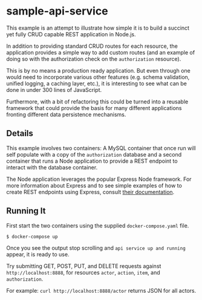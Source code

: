 # sample-api-service

This example is an attempt to illustrate how simple it is to build
a succinct yet fully CRUD capable REST application in Node.js.

In addition to providing standard CRUD routes for each resource, the application
provides a simple way to add custom routes (and an example of doing so with the
authorization check on the `authorization` resource).

This is by no means a production ready application. But even through one would need to incorporate various other features (e.g. schema validation, unified logging, a caching layer, etc.), it is interesting to see what can be done in under 300 lines of JavaScript.

Furthermore, with a bit of refactoring this could be turned into a reusable 
framework that could provide the basis for many different applications fronting different
data persistence mechanisms. 

## Details

This example involves two containers:  A MySQL container that once run will self populate with a copy of the `authorization`
database and a second container that runs a Node application to provide a REST endpoint to interact with the database
container.

The Node application leverages the popular Express Node framework. For more information about Express and to see simple
examples of how to create REST endpoints using Express, consult [their documentation](http://expressjs.com/).

## Running It

First start the two containers using the supplied `docker-compose.yaml` file.

```
$ docker-compose up
```

Once you see the output stop scrolling and `api service up and running` appear, it
is ready to use.

Try submitting GET, POST, PUT, and DELETE requests against `http://localhost:8888`,
for resources `actor`, `action`, `item`, and `authorization`.

For example: `curl http://localhost:8888/actor` returns JSON for all actors.
